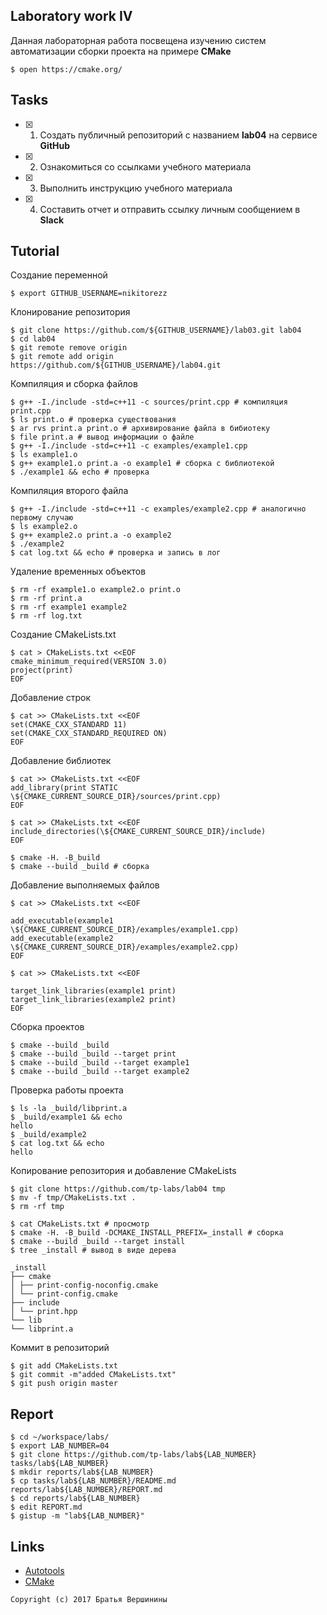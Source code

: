 ## Laboratory work IV

Данная лабораторная работа посвещена изучению систем автоматизации сборки проекта на примере **CMake**

```ShellSession
$ open https://cmake.org/
```

## Tasks

- [X] 1. Создать публичный репозиторий с названием **lab04** на сервисе **GitHub**
- [X] 2. Ознакомиться со ссылками учебного материала
- [X] 3. Выполнить инструкцию учебного материала
- [X] 4. Составить отчет и отправить ссылку личным сообщением в **Slack**

## Tutorial

Создание переменной
```ShellSession
$ export GITHUB_USERNAME=nikitorezz
```

Клонирование репозитория
```ShellSession
$ git clone https://github.com/${GITHUB_USERNAME}/lab03.git lab04
$ cd lab04
$ git remote remove origin
$ git remote add origin https://github.com/${GITHUB_USERNAME}/lab04.git
```

Компиляция и сборка файлов
```ShellSession
$ g++ -I./include -std=c++11 -c sources/print.cpp # компиляция print.cpp
$ ls print.o # проверка существования
$ ar rvs print.a print.o # архивирование файла в бибиотеку
$ file print.a # вывод информации о файле
$ g++ -I./include -std=c++11 -c examples/example1.cpp 
$ ls example1.o
$ g++ example1.o print.a -o example1 # сборка с библиотекой
$ ./example1 && echo # проверка
```

Компиляция второго файла
```ShellSession
$ g++ -I./include -std=c++11 -c examples/example2.cpp # аналогично первому случаю
$ ls example2.o
$ g++ example2.o print.a -o example2 
$ ./example2
$ cat log.txt && echo # проверка и запись в лог
```

Удаление временных объектов
```ShellSession
$ rm -rf example1.o example2.o print.o 
$ rm -rf print.a 
$ rm -rf example1 example2
$ rm -rf log.txt
```

Создание CMakeLists.txt
```ShellSession
$ cat > CMakeLists.txt <<EOF
cmake_minimum_required(VERSION 3.0)
project(print)
EOF
```
Добавление строк
```ShellSession
$ cat >> CMakeLists.txt <<EOF
set(CMAKE_CXX_STANDARD 11)
set(CMAKE_CXX_STANDARD_REQUIRED ON)
EOF 
```
Добавление библиотек
```ShellSession
$ cat >> CMakeLists.txt <<EOF
add_library(print STATIC \${CMAKE_CURRENT_SOURCE_DIR}/sources/print.cpp)
EOF 
```
```ShellSession
$ cat >> CMakeLists.txt <<EOF
include_directories(\${CMAKE_CURRENT_SOURCE_DIR}/include)
EOF 
```
```ShellSession
$ cmake -H. -B_build 
$ cmake --build _build # сборка
```
Добавление выполняемых файлов
```ShellSession
$ cat >> CMakeLists.txt <<EOF

add_executable(example1 \${CMAKE_CURRENT_SOURCE_DIR}/examples/example1.cpp)
add_executable(example2 \${CMAKE_CURRENT_SOURCE_DIR}/examples/example2.cpp)
EOF
```
```ShellSession
$ cat >> CMakeLists.txt <<EOF

target_link_libraries(example1 print)
target_link_libraries(example2 print)
EOF
```


Сборка проектов
```ShellSession
$ cmake --build _build
$ cmake --build _build --target print
$ cmake --build _build --target example1
$ cmake --build _build --target example2
```

Проверка работы проекта
```ShellSession
$ ls -la _build/libprint.a
$ _build/example1 && echo
hello
$ _build/example2
$ cat log.txt && echo
hello
```

Копирование репозитория и добавление CMakeLists
```ShellSession
$ git clone https://github.com/tp-labs/lab04 tmp
$ mv -f tmp/CMakeLists.txt .
$ rm -rf tmp
```

```ShellSession
$ cat CMakeLists.txt # просмотр
$ cmake -H. -B_build -DCMAKE_INSTALL_PREFIX=_install # сборка
$ cmake --build _build --target install
$ tree _install # вывод в виде дерева

_install
├── cmake
│ ├── print-config-noconfig.cmake
│ └── print-config.cmake
├── include
│ └── print.hpp
└── lib
└── libprint.a
```


Коммит в репозиторий
```ShellSession
$ git add CMakeLists.txt
$ git commit -m"added CMakeLists.txt"
$ git push origin master
```

## Report

```ShellSession
$ cd ~/workspace/labs/
$ export LAB_NUMBER=04
$ git clone https://github.com/tp-labs/lab${LAB_NUMBER} tasks/lab${LAB_NUMBER}
$ mkdir reports/lab${LAB_NUMBER}
$ cp tasks/lab${LAB_NUMBER}/README.md reports/lab${LAB_NUMBER}/REPORT.md
$ cd reports/lab${LAB_NUMBER}
$ edit REPORT.md
$ gistup -m "lab${LAB_NUMBER}"
```

## Links

- [Autotools](http://www.gnu.org/software/automake/manual/html_node/Autotools-Introduction.html)
- [CMake](https://cgold.readthedocs.io/en/latest/index.html)

```
Copyright (c) 2017 Братья Вершинины
```
